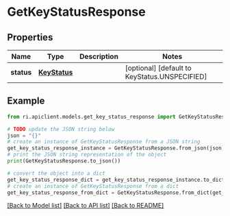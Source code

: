 # GetKeyStatusResponse


## Properties

Name | Type | Description | Notes
------------ | ------------- | ------------- | -------------
**status** | [**KeyStatus**](KeyStatus.md) |  | [optional] [default to KeyStatus.UNSPECIFIED]

## Example

```python
from ri.apiclient.models.get_key_status_response import GetKeyStatusResponse

# TODO update the JSON string below
json = "{}"
# create an instance of GetKeyStatusResponse from a JSON string
get_key_status_response_instance = GetKeyStatusResponse.from_json(json)
# print the JSON string representation of the object
print(GetKeyStatusResponse.to_json())

# convert the object into a dict
get_key_status_response_dict = get_key_status_response_instance.to_dict()
# create an instance of GetKeyStatusResponse from a dict
get_key_status_response_from_dict = GetKeyStatusResponse.from_dict(get_key_status_response_dict)
```
[[Back to Model list]](../README.md#documentation-for-models) [[Back to API list]](../README.md#documentation-for-api-endpoints) [[Back to README]](../README.md)

